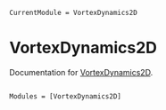 ```@meta
CurrentModule = VortexDynamics2D
```

# VortexDynamics2D

Documentation for [VortexDynamics2D](https://github.com/mbudisic/VortexDynamics2D.jl).

```@index
```

```@autodocs
Modules = [VortexDynamics2D]
```
